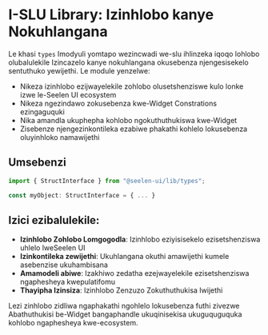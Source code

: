 # **I-SLU Library: Izinhlobo kanye Nokuhlangana**

Le khasi `types` Imodyuli yomtapo wezincwadi we-slu ihlinzeka iqoqo lohlobo
olubalulekile Izincazelo kanye nokuhlangana okusebenza njengesisekelo sentuthuko
yewijethi. Le module yenzelwe:

- Nikeza izinhlobo ezijwayelekile zohlobo olusetshenziswe kulo lonke izwe
  le-Seelen UI ecosystem
- Nikeza ngezindawo zokusebenza kwe-Widget Constrations ezingaguquki
- Nika amandla ukuphepha kohlobo ngokuthuthukiswa kwe-Widget
- Zisebenze njengezinkontileka ezabiwe phakathi kohlelo lokusebenza oluyinhloko
  namawijethi

## **Umsebenzi**

```ts
import { StructInterface } from "@seelen-ui/lib/types";

const myObject: StructInterface = { ... }
```

## **Izici ezibalulekile:**

- **Izinhlobo Zohlobo Lomgogodla**: Izinhlobo eziyisisekelo ezisetshenziswa
  uhlelo lweSeelen UI
- **Izinkontileka zewijethi**: Ukuhlangana okuthi amawijethi kumele asebenzise
  ukuhambisana
- **Amamodeli abiwe**: Izakhiwo zedatha ezejwayelekile ezisetshenziswa
  ngaphesheya kwepulatifomu
- **Thayipha Izinsiza**: Izinhlobo Zenzuzo Zokuthuthukisa Iwijethi

Lezi zinhlobo zidliwa ngaphakathi ngohlelo lokusebenza futhi zivezwe
Abathuthukisi be-Widget bangaphandle ukuqinisekisa ukuguquguquka kohlobo
ngaphesheya kwe-ecosystem.
